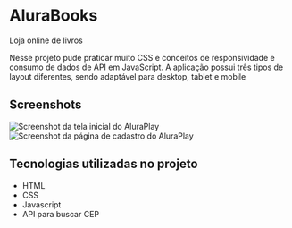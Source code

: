 # AluraBooks
 Loja online de livros

 Nesse projeto pude praticar muito CSS e conceitos de responsividade e consumo de dados de API em JavaScript. A aplicação possui três tipos de layout diferentes, sendo adaptável para desktop, tablet e mobile


## Screenshots
![Screenshot da tela inicial do AluraPlay](https://i.ibb.co/s29FpKK/Screenshot-1.png)
![Screenshot da página de cadastro do AluraPlay](https://i.ibb.co/M1pLBY0/Screenshot-2.png)

## Tecnologias utilizadas no projeto
* HTML
* CSS
* Javascript
* API para buscar CEP
